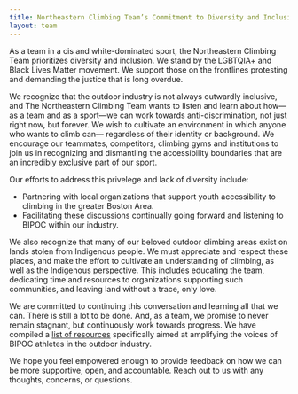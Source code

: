 ```yaml
---
title: Northeastern Climbing Team’s Commitment to Diversity and Inclusion
layout: team
---
```


As a team in a cis and white-dominated sport, the Northeastern Climbing Team prioritizes diversity 
and inclusion. We stand by the LGBTQIA+ and Black Lives Matter movement. We support those on the 
frontlines protesting and demanding the justice that is long overdue.

We recognize that the outdoor industry is not always outwardly inclusive, and The Northeastern
Climbing Team wants to listen and learn about how—as a team and as a sport—we can work towards
anti-discrimination, not just right now, but forever. We wish to cultivate an environment 
in which anyone who wants to climb can— regardless of their identity or background. We encourage our
teammates, competitors, climbing gyms and institutions to join us in recognizing and dismantling
the accessibility boundaries that are an incredibly exclusive part of our sport.

Our efforts to address this privelege and lack of diversity include:
* Partnering with local organizations that support youth accessibility to climbing in the greater
Boston Area.
* Facilitating these discussions continually going forward and listening to BIPOC within our
industry.

We also recognize that many of our beloved outdoor climbing areas exist on lands stolen from Indigenous
people. We must appreciate and respect these places, and make the effort to cultivate an
understanding of climbing, as well as the Indigenous perspective. This includes educating the team,
dedicating time and resources to organizations supporting such communities, and leaving land without
a trace, only love.

We are committed to continuing this conversation and learning all that we can. There is still a lot 
to be done. And, as a team, we promise to never remain stagnant, but continuously work towards progress.
We have compiled a [list of resources](https://docs.google.com/document/u/0/d/1D0LZb6QtCSVVTO1zKRNr70wFOmDM6--qvyrvA2a1Hyc/mobilebasic)
specifically aimed at amplifying the voices of BIPOC athletes in the outdoor industry.

We hope you feel empowered enough to provide feedback on how we can be
more supportive, open, and accountable. Reach out to us with any thoughts, concerns, or questions.
